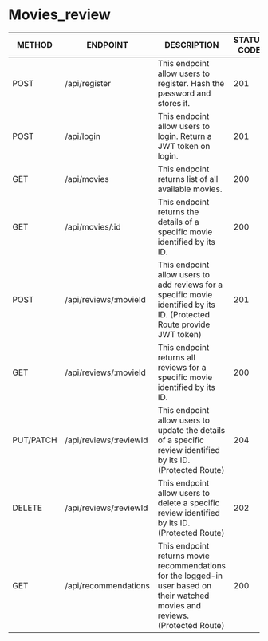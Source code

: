 # Movies_review


| METHOD | ENDPOINT | DESCRIPTION | STATUS CODE |
| --- | --- | --- | --- |
| POST | /api/register | This endpoint allow users to register. Hash the password and stores it. | 201 |
| POST | /api/login | This endpoint allow users to login. Return a JWT token on login. | 201 |
| GET | /api/movies | This endpoint returns list of all available movies. | 200 |
| GET | /api/movies/:id | This endpoint returns the details of a specific movie identified by its ID. | 200 |
| POST | /api/reviews/:movieId | This endpoint allow users to add reviews for a specific movie identified by its ID. (Protected Route provide JWT token) | 201 |
| GET | /api/reviews/:movieId | This endpoint returns all reviews for a specific movie identified by its ID. | 200 |
| PUT/PATCH | /api/reviews/:reviewId | This endpoint allow users to update the details of a specific review identified by its ID. (Protected Route) | 204 |
| DELETE | /api/reviews/:reviewId | This endpoint allow users to delete a specific review identified by its ID. (Protected Route) | 202 |
| GET | /api/recommendations | This endpoint returns movie recommendations for the logged-in user based on their watched movies and reviews. (Protected Route) | 200 |


